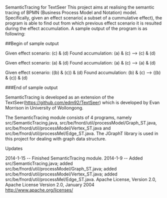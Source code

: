 SemanticTracing for TextSeer
This project aims at realising the semantic tracing of BPMN (Business Process Model and Notation) model. Specifically, given an effect scenario( a subset of a cummulative effect), the program is able to find out from which previous effect scenario it is resulted during the effect accumulation. A sample output of the program is as following:

##Begin of sample output

Given effect scenario: (c) & (d) Found accumulation: (a) & (c) --> (c) & (d)

Given effect scenario: (a) & (d) Found accumulation: (a) & (c) --> (a) & (d)

Given effect scenario: ((b) & (c)) & (d) Found accumulation: (b) & (c) --> ((b) & (c)) & (d)

###End of sample output

SemanticTracing is developed as an extension of the TextSeer(https://github.com/edm92/TextSeer) which is developed by Evan Morrison in University of Wollongong.

The SemanticTracing module consists of 4 programs, namely src/SemanticTracing.java, src/be/fnord/util/processModel/Graph_ST.java, src/be/fnord/util/processModel/Vertex_ST.java and src/be/fnord/util/processMel/Edge_ST.java. The JGraphT library is used in this project for dealing with graph data structure.

Updates

2014-1-15 -- Finished SemanticTracing module.
2014-1-9 -- Added src/SemanticTracing.java; added src/be/fnord/util/processModel/Graph_ST.java; added src/be/fnord/util/processModel/Vertex_ST.java; added src/be/fnord/util/processMel/Edge_ST.java.
Apache License, Version 2.0, Apache License Version 2.0, January 2004 http://www.apache.org/licenses/